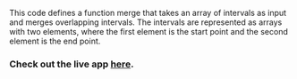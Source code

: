This code defines a function merge that takes an array of intervals as input and merges overlapping intervals. The intervals are represented as arrays with two elements, where the first element is the start point and the second element is the end point.

### Check out the live app [here](https://priyanka23-brs.github.io/Array-Assignment/).
